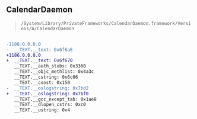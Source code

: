 ## CalendarDaemon

> `/System/Library/PrivateFrameworks/CalendarDaemon.framework/Versions/A/CalendarDaemon`

```diff

-1188.0.0.0.0
-  __TEXT.__text: 0x6f6a8
+1186.0.0.0.0
+  __TEXT.__text: 0x6f670
   __TEXT.__auth_stubs: 0x3360
   __TEXT.__objc_methlist: 0x4a3c
   __TEXT.__cstring: 0x6c06
   __TEXT.__const: 0x150
-  __TEXT.__oslogstring: 0x7bd2
+  __TEXT.__oslogstring: 0x7bf0
   __TEXT.__gcc_except_tab: 0x1ae8
   __TEXT.__dlopen_cstrs: 0xc0
   __TEXT.__ustring: 0x4

```
